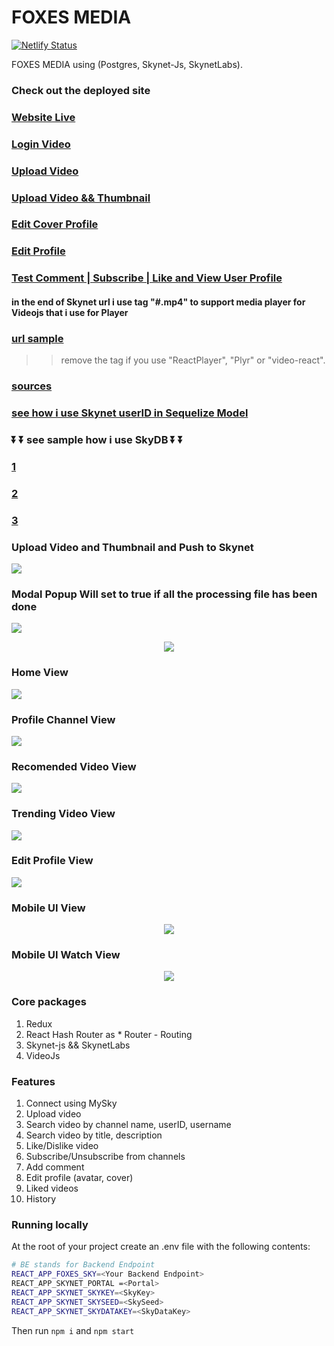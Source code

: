 # FOXES MEDIA 

[![Netlify Status](https://api.netlify.com/api/v1/badges/772e0672-f57b-4940-9f05-e432607e3879/deploy-status)](https://app.netlify.com/sites/festive-hopper-a48689/deploys)



FOXES MEDIA using  (Postgres, Skynet-Js, SkynetLabs). 



### Check out the deployed site


### [Website Live ](https://0008umghp419r4vvf17m8lb369gbketccmcdvpee5puhhebtnoj0ruo.siasky.net)


### [Login Video](https://siasky.net/AABQa2Pomn69UE9_h0D1M3UGA6jtDciQIW7NUu8MXUgr4Q)


### [Upload Video](https://siasky.net/_BGWW4sUn2R2Zs3reqyovRwVhX5giICwObPSb7SLYEO0Ig)


### [Upload Video && Thumbnail](https://siasky.net/AAAM7C_qs4ucDSW4SSH1u3mBLNYp2yXTGkj8kvfZVr2Wxw)



### [Edit Cover Profile](https://siasky.net/AABsw-zbVFa2n2Y1sXnKOwEfX0I2cUd9BY-T1PZUPx3vwg)



### [Edit Profile](https://siasky.net/AADyNFyIBe9_wWXy0Zg1euGMZtipLWQtF8K_LfDn-XwX1A)



### [Test Comment | Subscribe | Like and View User Profile](https://siasky.net/AAAcRcLfxaFzA5_hWhkc9NsBHW-nsncu6ryZaLMFC-aJWQ)



#### in the end of Skynet url i use tag "#.mp4" to support media player for Videojs that i use for Player



### [url sample](https://siasky.net/AACCUKcGJmzUk5FdR0yee8ghUO3NLSzfNVVV9voe4zbGyA#.mp4)

>> remove the tag if you use "ReactPlayer", "Plyr" or "video-react".


### [sources](https://github.com/Agin-DropDisco/FOXES/blob/e168b4bf6c3dcfed5d9507530cb5a0a1dfcc0e1f/client/src/components/UploadVideo.js#L51)


### [see how i use Skynet userID in Sequelize Model](https://github.com/Agin-DropDisco/FOXES/blob/4bf0365d87b78c2ae318f6b062e18aaa0a81e58a/backend/src/controllers/auth.js#L26)

<p align="center">
  
### ⏬ ⏬ see sample how i use SkyDB ⏬ ⏬

### [1](https://github.com/Agin-DropDisco/FOXES/blob/3db26815bfd4a129c10373702cac7190c538644d/client/src/components/SkyConnect.js#L211)


### [2](https://github.com/Agin-DropDisco/FOXES/blob/3db26815bfd4a129c10373702cac7190c538644d/client/src/components/SkyReConnect.js#L181)


### [3](https://github.com/Agin-DropDisco/FOXES/blob/3db26815bfd4a129c10373702cac7190c538644d/client/src/components/EditProfileModal.js#L211)

</p>



### Upload Video and Thumbnail and Push to Skynet

<img src="./ss/create-thumbnail.png">



### Modal Popup Will set to true if all the processing file has been done

<img src="./ss/upload-andpush-toskynet.png">

<p align = "center">
<img src="./ss/loader.png">
</p>




### Home View 
<img src="./ss/home.png">




### Profile Channel View
<img src="./ss/profile-channel.png">





### Recomended Video View 

<img src="./ss/video-recomended.png">






### Trending Video View 

<img src="./ss/trending-video.png">





### Edit Profile View 

<img src="./ss/edit-profile.png">





### Mobile UI View
<p align="center">
<img src="./ss/mobile-ui.png">
</p>





### Mobile UI Watch View
<p align="center">
<img src="./ss/mobile-ui-watch.png">
</p>





### Core packages

1. Redux 
2. React Hash Router as * Router  - Routing
3. Skynet-js && SkynetLabs
4. VideoJs


### Features

1. Connect using MySky
2. Upload video
3. Search video by channel name, userID, username
4. Search video by title, description
5. Like/Dislike video
6. Subscribe/Unsubscribe from channels
7. Add comment
8. Edit profile (avatar, cover)
9. Liked videos
10. History


### Running locally

At the root of your project create an .env file with the following contents:

```bash
# BE stands for Backend Endpoint
REACT_APP_FOXES_SKY=<Your Backend Endpoint>
REACT_APP_SKYNET_PORTAL =<Portal>
REACT_APP_SKYNET_SKYKEY=<SkyKey>
REACT_APP_SKYNET_SKYSEED=<SkySeed>
REACT_APP_SKYNET_SKYDATAKEY=<SkyDataKey>
```

Then run <code>npm i</code> and <code>npm start</code> 


